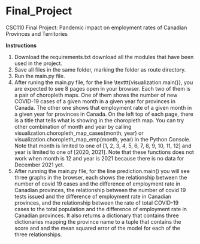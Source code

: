 # Final_Project
CSC110 Final Project: Pandemic impact on employment rates of Canadian Provinces and Territories

**Instructions**
1. Download the requirements.txt download all the modules that have been used in the project.
2. Save all files in the same folder, marking the folder as route directory. 
3. Run the main.py file.
4. After runing the main.py file, for the line \texttt{visualization.main()}, you are expected to see 8 pages open in your browser. Each two of them is a pair of choropleth maps. One of them shows the number of new COVID-19 cases of a given month in a given year for provinces in Canada. The other one shows that employment rate of a given month in a given year for provinces in Canada. On the left top of each page, there is a title that tells what is showing in the choropleth map. You can try other combination of month and year by calling visualization.choropleth_map_cases(month, year) or visualization.choropleth_map_emp(month, year) in the Python Console. Note that month is limited to one of [1, 2, 3, 4, 5, 6, 7, 8, 9, 10, 11, 12] and year is limited to one of [2020, 2021]. Note that these functions does not work when month is 12 and year is 2021 because there is no data for December 2021 yet.
5. After running the main.py file, for the line prediction.main() you will see three graphs in the browser, each shows the relationship between the number of covid 19 cases and the difference of employment rate in Canadian provinces, the relationship between the number of covid 19 tests issued and the difference of employment rate in Canadian provinces, and the relationship between the rate of total COVID-19 cases to the total population and the difference of employment rate in Canadian provinces. It also returns a dictionary that contains three dictionaries mapping the province name to a tuple that contains the score and and the mean squared error of the model for each of the three relationships. 
